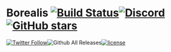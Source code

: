 # Borealis [![Build Status](https://travis-ci.org/Borealisapp/Borealis.svg?branch=master)](https://travis-ci.org/Borealisapp/Borealis)[![Discord](https://img.shields.io/discord/434323864856821762.svg)](https://discord.gg/gr7fP)[![GitHub stars](https://img.shields.io/github/stars/Borealisapp/Borealis.svg?style=social&label=Stars)](https://github.com/Borealisapp/Borealis)
[![Twitter Follow](https://img.shields.io/twitter/follow/borealisapp.svg?style=social&label=Follow)](https://twitter.com/Borealisapp)![Github All Releases](https://img.shields.io/github/downloads/Borealisapp/Borealis/total.svg)[![license](https://img.shields.io/github/license/Borealisapp/Borealis.svg)](https://github.com/Borealisapp/Borealis/blob/master/LICENSE)
